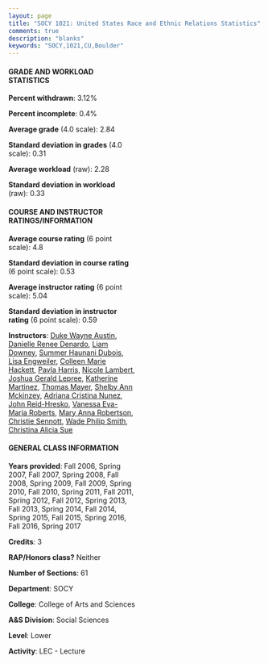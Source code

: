 ```yaml
---
layout: page
title: "SOCY 1021: United States Race and Ethnic Relations Statistics"
comments: true
description: "blanks"
keywords: "SOCY,1021,CU,Boulder"
---
```

<head>
<script src="https://ajax.googleapis.com/ajax/libs/jquery/2.1.3/jquery.min.js"></script>
<script src="https://dl.dropboxusercontent.com/s/pc42nxpaw1ea4o9/highcharts.js?dl=0"></script>
<!-- <script src="../assets/js/highcharts.js"></script> -->
<style type="text/css">@font-face {
	font-family: "Bebas Neue";
	src: url(https://www.filehosting.org/file/details/544349/BebasNeue Regular.otf) format("opentype");
	}
	h1.Bebas { 
		font-family: "Bebas Neue", Verdana, Tahoma;
	}
</style>
</head>
<body>
	<div id="container" style="float: right; width: 45%; height: 88%; margin-left: 2.5%; margin-right: 2.5%;"></div>
	<script language="JavaScript">
		$(document).ready(function() {
		var chart = {type: 'column'};
		var title = {text: 'Grade Distribution'};
		var xAxis = {categories: ['A','B','C','D','F'],crosshair: true};
		var yAxis = {min: 0,title: {text: 'Percentage'}};
		var tooltip = {headerFormat: '<center><b><span style="font-size:20px">{point.key}</span></b></center>',
		               pointFormat: '<td style="padding:0"><b>{point.y:.1f}%</b></td>',
		               footerFormat: '</table>',shared: true,useHTML: true};
		var plotOptions = {column: {pointPadding: 0.0,borderWidth: 0}};  
		var credits = {enabled: false};var series= [{name: 'Percent',data: [30.48,37.73,23.26,5.97,2.55,]}];
		var json = {};
		json.chart = chart;
		json.title = title;
		json.tooltip = tooltip;
		json.xAxis = xAxis;
		json.yAxis = yAxis;  
		json.series = series;
		json.plotOptions = plotOptions;  
		json.credits = credits;
		$('#container').highcharts(json);
	});
	</script>
</body>
			   
#### GRADE AND WORKLOAD STATISTICS

**Percent withdrawn**: 3.12%

**Percent incomplete**: 0.4%

**Average grade** (4.0 scale): 2.84

**Standard deviation in grades** (4.0 scale): 0.31

**Average workload** (raw): 2.28

**Standard deviation in workload** (raw): 0.33

#### COURSE AND INSTRUCTOR RATINGS/INFORMATION

**Average course rating** (6 point scale): 4.8

**Standard deviation in course rating** (6 point scale): 0.53

**Average instructor rating** (6 point scale): 5.04

**Standard deviation in instructor rating** (6 point scale): 0.59

**Instructors**: <a href='../../instructors/Duke_Wayne_Austin'>Duke Wayne Austin</a>, <a href='../../instructors/Danielle_Renee_Denardo'>Danielle Renee Denardo</a>, <a href='../../instructors/Liam_Downey'>Liam Downey</a>, <a href='../../instructors/Summer_Haunani_Dubois'>Summer Haunani Dubois</a>, <a href='../../instructors/Lisa_Engweiler'>Lisa Engweiler</a>, <a href='../../instructors/Colleen_Marie_Hackett'>Colleen Marie Hackett</a>, <a href='../../instructors/Pavla_Harris'>Pavla Harris</a>, <a href='../../instructors/Nicole_Lambert'>Nicole Lambert</a>, <a href='../../instructors/Joshua_Gerald_Lepree'>Joshua Gerald Lepree</a>, <a href='../../instructors/Katherine_Martinez'>Katherine Martinez</a>, <a href='../../instructors/Thomas_Mayer'>Thomas Mayer</a>, <a href='../../instructors/Shelby_Ann_Mckinzey'>Shelby Ann Mckinzey</a>, <a href='../../instructors/Adriana_Cristina_Nunez'>Adriana Cristina Nunez</a>, <a href='../../instructors/John_Reid-Hresko'>John Reid-Hresko</a>, <a href='../../instructors/Vanessa_Eva-Maria_Roberts'>Vanessa Eva-Maria Roberts</a>, <a href='../../instructors/Mary_Anna_Robertson'>Mary Anna Robertson</a>, <a href='../../instructors/Christie_Sennott'>Christie Sennott</a>, <a href='../../instructors/Wade_Philip_Smith'>Wade Philip Smith</a>, <a href='../../instructors/Christina_Alicia_Sue'>Christina Alicia Sue</a>

#### GENERAL CLASS INFORMATION

**Years provided**: Fall 2006, Spring 2007, Fall 2007, Spring 2008, Fall 2008, Spring 2009, Fall 2009, Spring 2010, Fall 2010, Spring 2011, Fall 2011, Spring 2012, Fall 2012, Spring 2013, Fall 2013, Spring 2014, Fall 2014, Spring 2015, Fall 2015, Spring 2016, Fall 2016, Spring 2017

**Credits**: 3

**RAP/Honors class?** Neither

**Number of Sections**: 61

**Department**: SOCY

**College**: College of Arts and Sciences

**A&S Division**: Social Sciences

**Level**: Lower

**Activity**: LEC - Lecture
